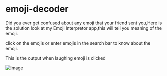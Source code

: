 # emoji-decoder

Did you ever get confused about any emoji that your friend sent you,Here is the solution look at my Emoji Interpretor app,this will tell you meaning of the emoji.

click on the emojis or enter emojis in the search bar to know about the emoji.<br />

This is the output when laughing emoji is clicked


![image](https://user-images.githubusercontent.com/67045730/190405368-67f52928-93ab-4e3a-8965-e074077e4931.png)

